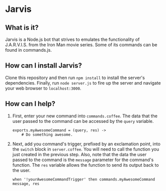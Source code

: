 # Jarvis

## What is it?

Jarvis is a Node.js bot that strives to emulates the functionality of J.A.R.V.I.S. from the Iron Man movie series. Some of its commands can be found in commands.js.

## How can I install Jarvis?

Clone this repository and then run `npm install` to install the server's dependencies. Finally, run `node server.js` to fire up the server and navigate your web browser to `localhost:3000`.

## How can I help?

1. First, enter your new command into `commands.coffee`. The data that the user passed to the command can be accessed by the `query` variable.

	```
	exports.myAwesomeCommand = (query, res) ->
		# Do something awesome.
	```

2. Next, add you command's trigger, prefixed by an exclamation point, into the `switch` block in `server.coffee`. You will need to call the function you just created in the previous step. Also, note that the data the user passed to the command is the `message` parameter for the command's function. The `res` variable allows the function to send its output back to the user.

	```
	when '!yourAwesomeCommandTrigger' then commands.myAwesomeCommand message, res
	```